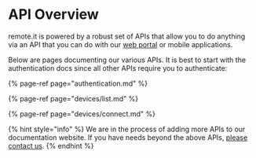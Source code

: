 # API Overview

remote.it is powered by a robust set of APIs that allow you to do anything via an API that you can do with our [web portal](https://app.remote.it) or mobile applications.

Below are pages documenting our various APIs. It is best to start with the authentication docs since all other APIs require you to authenticate:

{% page-ref page="authentication.md" %}

{% page-ref page="devices/list.md" %}

{% page-ref page="devices/connect.md" %}

{% hint style="info" %}
We are in the process of adding more APIs to our documentation website. If you have needs beyond the above APIs, [please contact us](http://support.remot3.it).
{% endhint %}

